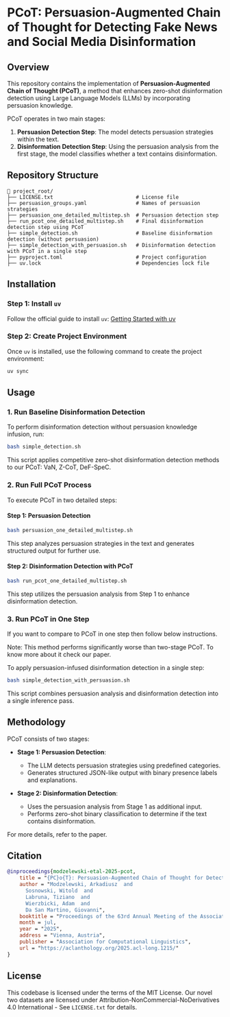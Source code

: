 # PCoT: Persuasion-Augmented Chain of Thought for Detecting Fake News and Social Media Disinformation

## Overview
This repository contains the implementation of **Persuasion-Augmented Chain of Thought (PCoT)**, a method that enhances zero-shot disinformation detection using Large Language Models (LLMs) by incorporating persuasion knowledge.

PCoT operates in two main stages:
1. **Persuasion Detection Step**: The model detects persuasion strategies within the text.
2. **Disinformation Detection Step**: Using the persuasion analysis from the first stage, the model classifies whether a text contains disinformation.


## Repository Structure

```
📂 project_root/
├── LICENSE.txt                           # License file
├── persuasion_groups.yaml                # Names of persuasion strategies
├── persuasion_one_detailed_multistep.sh  # Persuasion detection step
├── run_pcot_one_detailed_multistep.sh    # Final disinformation detection step using PCoT
├── simple_detection.sh                   # Baseline disinformation detection (without persuasion)
├── simple_detection_with_persuasion.sh   # Disinformation detection with PCoT in a single step
├── pyproject.toml                        # Project configuration
├── uv.lock                               # Dependencies lock file
```

## Installation
### Step 1: Install `uv`
Follow the official guide to install `uv`: [Getting Started with uv](https://docs.astral.sh/uv/getting-started/)

### Step 2: Create Project Environment
Once `uv` is installed, use the following command to create the project environment:
```bash
uv sync
```

## Usage

### 1. Run Baseline Disinformation Detection
To perform disinformation detection without persuasion knowledge infusion, run:
```bash
bash simple_detection.sh
```
This script applies competitive zero-shot disinformation detection methods to our PCoT: VaN, Z-CoT, DeF-SpeC.

### 2. Run Full PCoT Process
To execute PCoT in two detailed steps:
#### **Step 1: Persuasion Detection**
```bash
bash persuasion_one_detailed_multistep.sh
```
This step analyzes persuasion strategies in the text and generates structured output for further use.

#### **Step 2: Disinformation Detection with PCoT**
```bash
bash run_pcot_one_detailed_multistep.sh
```
This step utilizes the persuasion analysis from Step 1 to enhance disinformation detection.


### 3. Run PCoT in One Step
If you want to compare to PCoT in one step then follow below instructions.

Note: This method performs significantly worse than two-stage PCoT. To know more about it check our paper.

To apply persuasion-infused disinformation detection in a single step:
```bash
bash simple_detection_with_persuasion.sh
```
This script combines persuasion analysis and disinformation detection into a single inference pass.


## Methodology

PCoT consists of two stages:
- **Stage 1: Persuasion Detection**: 
  - The LLM detects persuasion strategies using predefined categories.
  - Generates structured JSON-like output with binary presence labels and explanations.
  
- **Stage 2: Disinformation Detection**:
  - Uses the persuasion analysis from Stage 1 as additional input.
  - Performs zero-shot binary classification to determine if the text contains disinformation.

For more details, refer to the paper.


## Citation

```bibtex
@inproceedings{modzelewski-etal-2025-pcot,
    title = "{PC}o{T}: Persuasion-Augmented Chain of Thought for Detecting Fake News and Social Media Disinformation",
    author = "Modzelewski, Arkadiusz  and
      Sosnowski, Witold  and
      Labruna, Tiziano  and
      Wierzbicki, Adam  and
      Da San Martino, Giovanni",
    booktitle = "Proceedings of the 63rd Annual Meeting of the Association for Computational Linguistics (Volume 1: Long Papers)",
    month = jul,
    year = "2025",
    address = "Vienna, Austria",
    publisher = "Association for Computational Linguistics",
    url = "https://aclanthology.org/2025.acl-long.1215/"
}
```

## License
This codebase is licensed under the terms of the MIT License. 
Our novel two datasets are licensed under Attribution-NonCommercial-NoDerivatives 4.0 International - See `LICENSE.txt` for details.

